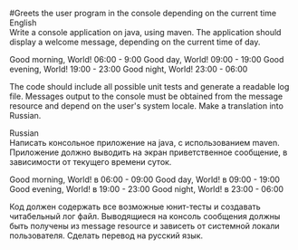 #Greets the user program in the console depending on the current time
English</br>
Write a console application on java, using maven.
The application should display a welcome message, depending on the current time of day.

Good morning, World! 06:00 - 9:00
Good day, World! 09:00 - 19:00
Good evening, World! 19:00 - 23:00
Good night, World! 23:00 - 06:00

The code should include all possible unit tests and generate a readable log file.
Messages output to the console must be obtained from the message resource and depend on the user's system locale. Make a translation into Russian.

Russian</br>
Написать консольное приложение на java, с использованием maven.
Приложение должно выводить на экран приветственное сообщение, в зависимости от текущего времени суток.

Good morning, World! в 06:00 - 09:00
Good day, World! в 09:00 - 19:00
Good evening, World! в 19:00 - 23:00
Good night, World! в 23:00 - 06:00

Код должен содержать все возможные юнит-тесты и создавать читабельный лог файл.
Выводящиеся на консоль сообщения должны быть получены из message resource и зависеть от системной локали пользователя. Сделать перевод на русский язык.
